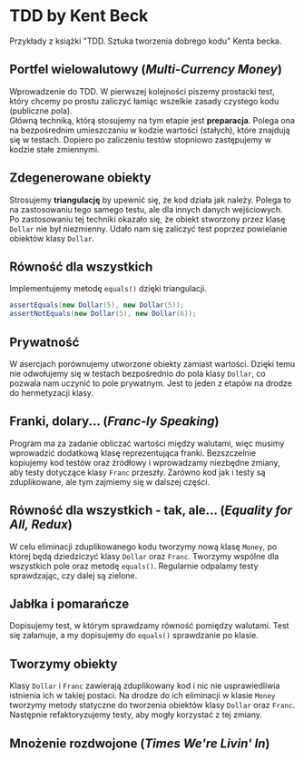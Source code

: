 # TDD by Kent Beck

Przykłady z książki "TDD. Sztuka tworzenia dobrego kodu" Kenta becka. 

## Portfel wielowalutowy (*Multi-Currency Money*)

Wprowadzenie do TDD. W pierwszej kolejności piszemy prostacki test, który chcemy po prostu zaliczyć łamiąc wszelkie zasady czystego kodu (publiczne pola).  
Główną techniką, którą stosujemy na tym etapie jest **preparacja**. Polega ona na bezpośrednim umieszczaniu w kodzie wartości (stałych), które znajdują się w testach. Dopiero po zaliczeniu testów stopniowo zastępujemy w kodzie stałe zmiennymi. 

## Zdegenerowane obiekty 

Strosujemy **triangulację** by upewnić się, że kod działa jak należy. Polega to na zastosowaniu tego samego testu, ale dla innych danych wejściowych.  
Po zastosowaniu tej techniki okazało się, że obiekt stworzony przez klasę `Dollar` nie był niezmienny. Udało nam się zaliczyć test poprzez powielanie obiektów klasy `Dollar`. 

## Równość dla wszystkich 

Implementujemy metodę `equals()` dzięki triangulacji. 
```java
assertEquals(new Dollar(5), new Dollar(5));
assertNotEquals(new Dollar(5), new Dollar(6));
```

## Prywatność 

W asercjach porównujemy utworzone obiekty zamiast wartości. Dzięki temu nie odwołujemy się w testach bezpośrednio do pola klasy `Dollar`, co pozwala nam uczynić to pole prywatnym. Jest to jeden z etapów na drodze do hermetyzacji klasy. 

## Franki, dolary... (*Franc-ly Speaking*)

Program ma za zadanie obliczać wartości między walutami, więc musimy wprowadzić dodatkową klasę reprezentująca franki. Bezszczelnie kopiujemy kod testów oraz źródłowy i wprowadzamy niezbędne zmiany, aby testy dotyczące klasy `Franc` przeszły. Zarówno kod jak i testy są zduplikowane, ale tym zajmiemy się w dalszej części. 

## Równość dla wszystkich - tak, ale... (*Equality for All, Redux*)

W celu eliminacji zduplikowanego kodu tworzymy nową klasę `Money`, po której będą dziedziczyć klasy `Dollar` oraz `Franc`. Tworzymy wspólne dla wszystkich pole oraz metodę `equals()`. Regularnie odpalamy testy sprawdzając, czy dalej są zielone. 

## Jabłka i pomarańcze 

Dopisujemy test, w którym sprawdzamy równość pomiędzy walutami. Test się załamuje, a my dopisujemy do `equals()` sprawdzanie po klasie.

## Tworzymy obiekty 

Klasy `Dollar` i `Franc` zawierają zduplikowany kod i nic nie usprawiedliwia istnienia ich w takiej postaci. Na drodze do ich eliminacji w klasie `Money` tworzymy metody statyczne do tworzenia obiektów klasy `Dollar` oraz `Franc`. Następnie refaktoryzujemy testy, aby mogły korzystać z tej zmiany. 

## Mnożenie rozdwojone (*Times We're Livin' In*)


